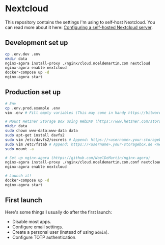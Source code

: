 # Nextcloud

This repository contains the settings I'm using to self-host Nextcloud. You can read more about it here: [
Configuring a self-hosted Nextcloud server](https://noeldemartin.com/tasks/configuring-a-self-hosted-nextcloud-server).

## Development set up

```sh
cp .env.dev .env
mkdir data
nginx-agora install-proxy ./nginx/cloud.noeldemartin.com nextcloud
nginx-agora enable nextcloud
docker-compose up -d
nginx-agora start
```

## Production set up

```sh
# Env
cp .env.prod.example .env
vim .env # Fill empty variables (This may come in handy https://bitwarden.com/password-generator/)

# Mount Hetzner Storage Box using WebDAV (https://www.hetzner.com/storage/storage-box)
mkdir data
sudo chown www-data:www-data data
sudo apt-get install davfs2
sudo vim /etc/davfs2/secrets # Append: https://<username>.your-storagebox.de <username> <password>
sudo vim /etc/fstab # Append: https://<username>.your-storagebox.de <nextcloud_path>/data davfs rw,uid=www-data,gid=www-data,file_mode=0660,dir_mode=0770 0 0
sudo mount -a

# Set up nginx-agora (https://github.com/NoelDeMartin/nginx-agora)
nginx-agora install-proxy ./nginx/cloud.noeldemartin.com.conf nextcloud
nginx-agora enable nextcloud

# Launch it!
docker-compose up -d
nginx-agora start
```

## First launch

Here's some things I usually do after the first launch:

- Disable most apps.
- Configure email settings.
- Create a personal user (instead of using `admin`).
- Configure TOTP authentication.
